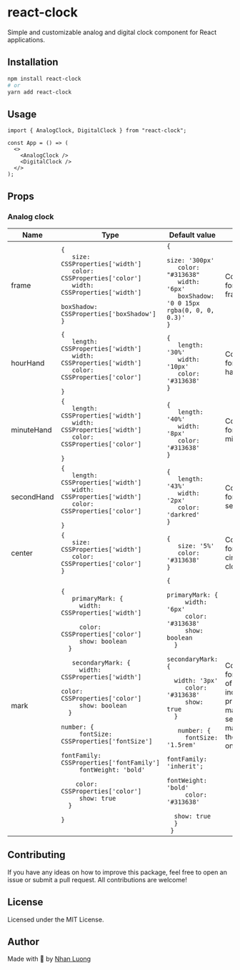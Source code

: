 # react-clock

Simple and customizable analog and digital clock component for React applications.

## Installation

```bash
npm install react-clock
# or
yarn add react-clock
```

## Usage

```tsx
import { AnalogClock, DigitalClock } from "react-clock";

const App = () => (
  <>
    <AnalogClock />
    <DigitalClock />
  </>
);
```

## Props

### Analog clock

<!-- create a table in markdown format with 4 columns named name, type, default value and note respectively -->

| Name       | Type                                                                                                                                                                                                                                                                                                                                                                                                                                                                                                      | Default value                                                                                                                                                                                                                                                                                                                                                                                                                                                                                             | Note                                                                                                                |
| ---------- | --------------------------------------------------------------------------------------------------------------------------------------------------------------------------------------------------------------------------------------------------------------------------------------------------------------------------------------------------------------------------------------------------------------------------------------------------------------------------------------------------------- | --------------------------------------------------------------------------------------------------------------------------------------------------------------------------------------------------------------------------------------------------------------------------------------------------------------------------------------------------------------------------------------------------------------------------------------------------------------------------------------------------------- | ------------------------------------------------------------------------------------------------------------------- |
| frame      | <code>{ <br> &nbsp; size: &nbsp; CSSProperties['width'] <br> &nbsp; color: CSSProperties['color'] <br> &nbsp; width: CSSProperties['width'] <br> &nbsp; boxShadow: CSSProperties['boxShadow'] <br>}</code>                                                                                                                                                                                                                                                                                                                                    | <code>{ <br> &nbsp; size:&nbsp;'300px' <br> &nbsp; color: "#313638" <br> &nbsp; width: '6px' <br> &nbsp; boxShadow: '0 0 15px rgba(0, 0, 0, 0.3)' <br>}</code>                                                                                                                                                                                                                                                                                                                                            | Configuration for the clock frame                                                                                   |
| hourHand   | <code>{ <br> &nbsp; length: CSSProperties['width'] <br> &nbsp; width: CSSProperties['width'] <br> &nbsp; color: CSSProperties['color'] <br>}</code>                                                                                                                                                                                                                                                                                                                                                                       | <code>{ <br> &nbsp; length: '30%' <br> &nbsp; width: '10px' <br> &nbsp; color: '#313638' <br>}</code>                                                                                                                                                                                                                                                                                                                                                                                                     | Configuration for the hour hand                                                                                     |
| minuteHand | <code>{ <br> &nbsp; length: CSSProperties['width'] <br> &nbsp; width: CSSProperties['width'] <br> &nbsp; color: CSSProperties['color'] <br>}</code>                                                                                                                                                                                                                                                                                                                                                                       | <code>{ <br> &nbsp; length: '40%' <br> &nbsp; width: '8px' <br> &nbsp; color: '#313638' <br>}</code>                                                                                                                                                                                                                                                                                                                                                                                                      | Configuration for the minute hand                                                                                   |
| secondHand | <code>{ <br> &nbsp; length: CSSProperties['width'] <br> &nbsp; width: CSSProperties['width'] <br> &nbsp; color: CSSProperties['color'] <br>}</code>                                                                                                                                                                                                                                                                                                                                                                       | <code>{ <br> &nbsp; length: '43%' <br> &nbsp; width: '2px' <br> &nbsp; color: 'darkred'<br>}</code>                                                                                                                                                                                                                                                                                                                                                                                                       | Configuration for the second hand                                                                                   |
| center     | <code>{ <br> &nbsp; size: CSSProperties['width'] <br> &nbsp; color: CSSProperties['color'] <br>}</code>                                                                                                                                                                                                                                                                                                                                                                                                                   | <code>{ <br> &nbsp; size: '5%' <br> &nbsp; color: '#313638' <br>}</code>                                                                                                                                                                                                                                                                                                                                                                                                                             | Configuration for the center circle of the clock                                                                    |
| mark       | <code>{ <br> &nbsp; primaryMark: { <br> &nbsp; &nbsp; width: CSSProperties['width'] <br> &nbsp; &nbsp; color: CSSProperties['color'] <br> &nbsp; &nbsp; show: boolean <br> &nbsp;} <br> &nbsp; secondaryMark: { <br> &nbsp; &nbsp; width: CSSProperties['width'] <br> &nbsp; &nbsp; color: CSSProperties['color'] <br> &nbsp; &nbsp; show: boolean <br> &nbsp;} <br> &nbsp; number: { <br> &nbsp; &nbsp; fontSize: CSSProperties['fontSize'] <br> &nbsp; &nbsp; fontFamily: CSSProperties['fontFamily'] <br> &nbsp; &nbsp; fontWeight: 'bold' <br> &nbsp; &nbsp; color: CSSProperties['color'] <br> &nbsp; &nbsp; show: true <br> &nbsp;} <br> }</code> | <code>{ <br> &nbsp; primaryMark: { <br> &nbsp; &nbsp; width: '6px' <br> &nbsp; &nbsp; color: '#313638' <br> &nbsp; &nbsp; show: boolean <br> &nbsp;} <br> &nbsp; secondaryMark: { <br> &nbsp; &nbsp; width: '3px' <br> &nbsp; &nbsp; color: '#313638' <br> &nbsp; &nbsp; show: true <br> &nbsp;} <br> &nbsp; number: { <br> &nbsp; &nbsp; fontSize: '1.5rem' <br> &nbsp; &nbsp; fontFamily: 'inherit'; <br> &nbsp; &nbsp; fontWeight: 'bold' <br> &nbsp; &nbsp; color: '#313638' <br> &nbsp; &nbsp; show: true <br> &nbsp;} <br> }</code> | Configuration for the marks of the clock including primary marks, <br> secondary marks and the number on the clock. |

## Contributing
If you have any ideas on how to improve this package, feel free to open an issue or submit a pull request. All contributions are welcome!

## License
Licensed under the MIT License.

## Author
Made with 🍠 by [Nhan Luong](https://nhanluong.dev)
